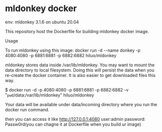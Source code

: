 # mldonkey docker
env:  mldonkey 3.1.6 on ubuntu 20.04


This repository host the Dockerfile for building mldonkey docker image.

Usage

To run mldonkey using this image:
docker run -d --name donkey -p 4080:4080 -p 6881:6881 -p 6882:6882 hiluo/mldonkey

mldonkey stores data inside /var/lib/mldonkey. You may want to mount the data directory to local filesystem. Doing this will persist the data when you re-create the docker container. It is also easier to get downloaded files this way.

$ docker run -d -p 4080:4080 -p 6881:6881 -p 6882:6882 -v "`pwd`/data:/var/lib/mldonkey" hiluo/mldonkey

Your data will be available under data/incoming directory where you run the docker run command.

then you can access it like http://127.0.0.1:4080
user:admin password: Passw0rd(you can chagne it at Dockerfile when you build ur image)
